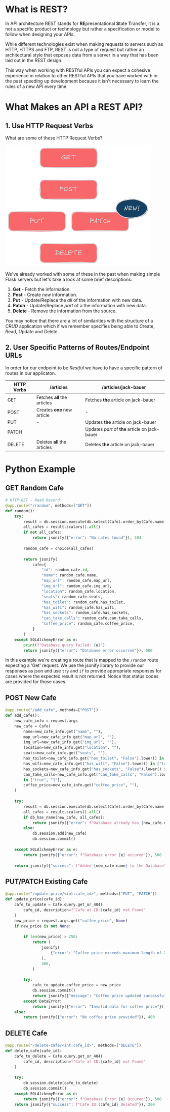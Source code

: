 # What is REST?

In API architecture REST stands for **RE**presentational **S**tate **T**ransfer, it is a not a specific product or technology but rather a specification or model to follow when designing your APIs.

While different technologies exist when making requests to servers such as HTTP, HTTPS and FTP, REST is not a type of request but rather an architectural style that exposes data from a server in a way that has been laid out in the REST design.

This way when working with RESTful APIs you can expect a cohesive experience in relation to other RESTful APIs that you have worked with in the past speeding up development because it isn't necessary to learn the rules of a new API every time.
# What Makes an API a REST API?
## 1. Use HTTP Request Verbs

What are some of these HTTP Request Verbs?

![](Pictures/RESTful%20APIs%20-%20Request%20Verbs.png)

We've already worked with some of these in the past when making simple Flask servers but let's take a look at some brief descriptions:

1. **Get** - Fetch the information.
2. **Post** - Create *new* information.
3. **Put** - Update/Replace the *all* of the information with new data.
4. **Patch** - Update/Replace *part* of a the information with new data.
5. **Delete** - Remove the information from the source.

You may notice that there are a lot of similarities with the structure of a *CRUD* application which if we remember specifies being able to *C*reate, *R*ead, *U*pdate and *D*elete.
## 2. User Specific Patterns of Routes/Endpoint URLs

In order for our endpoint to be *Restful* we have to have a specific pattern of routes in our applicaton.

| HTTP Verbs | /articles                    | /articles/jack-bauer                            |
| ---------- | ---------------------------- | ----------------------------------------------- |
| GET        | Fetches **all** the articles | Fetches **the** article on jack-bauer           |
| POST       | Creates **one** new article  | -                                               |
| PUT        | -                            | Updates **the** article on jack-bauer           |
| PATCH      |                              | Updates *part* of **the** article on jack-bauer |
| DELETE     | Deletes **all** the articles | Deletes **the** article on jack-bauer           |
# Python Example

## GET Random Cafe

```python
# HTTP GET - Read Record
@app.route("/random", methods=["GET"])
def random():
    try:
        result = db.session.execute(db.select(Cafe).order_by(Cafe.name))
        all_cafes = result.scalars().all()
        if not all_cafes:
            return jsonify({"error": "No cafes found"}), 404

        random_cafe = choice(all_cafes)

        return jsonify(
            cafe={
                "id": random_cafe.id,
                "name": random_cafe.name,
                "map_url": random_cafe.map_url,
                "img_url": random_cafe.img_url,
                "location": random_cafe.location,
                "seats": random_cafe.seats,
                "has_toilet": random_cafe.has_toilet,
                "has_wifi": random_cafe.has_wifi,
                "has_sockets": random_cafe.has_sockets,
                "can_take_calls": random_cafe.can_take_calls,
                "coffee_price": random_cafe.coffee_price,
            }
        )
    except SQLAlchemyError as e:
        print(f"Database query failed: {e}")
        return jsonify({"error": "Database error occurred"}), 500
```

In this example we're creating a route that is mapped to the `/random` route expecting a 'Get' request. We use the jsonify library to provide our responses as json and use `try` and `if` to provide appropriate responses for cases where the expected result is not returned. Notice that status codes are provided for those cases.
## POST New Cafe

```python
@app.route("/add_cafe", methods=["POST"])
def add_cafe():
    new_cafe_info = request.args
    new_cafe = Cafe(
        name=new_cafe_info.get("name", ""),
        map_url=new_cafe_info.get("map_url", ""),
        img_url=new_cafe_info.get("img_url", ""),
        location=new_cafe_info.get("location", ""),
        seats=new_cafe_info.get("seats", ""),
        has_toilet=new_cafe_info.get("has_toilet", "False").lower() in ["true", "1"],
        has_wifi=new_cafe_info.get("has_wifi", "False").lower() in ["true", "1"],
        has_sockets=new_cafe_info.get("has_sockets", "False").lower() in ["true", "1"],
        can_take_calls=new_cafe_info.get("can_take_calls", "False").lower()
        in ["true", "1"],
        coffee_price=new_cafe_info.get("coffee_price", ""),
    )

    try:
        result = db.session.execute(db.select(Cafe).order_by(Cafe.name))
        all_cafes = result.scalars().all()
        if db_has_name(new_cafe, all_cafes):
            return jsonify({"error": f"Database already has {new_cafe.name}"}), 400
        else:
            db.session.add(new_cafe)
            db.session.commit()

    except SQLAlchemyError as e:
        return jsonify({"error": f"Database error {e} occured"}), 500

    return jsonify({"success": f"Added {new_cafe.name} to the Database"}), 200
```

## PUT/PATCH Existing Cafe

```python
@app.route("/update-price/<int:cafe_id>", methods=["PUT", "PATCH"])
def update_price(cafe_id):
    cafe_to_update = Cafe.query.get_or_404(
        cafe_id, description=f"Cafe at ID:{cafe_id} not Found"
    )
    new_price = request.args.get("coffee_price", None)
    if new_price is not None:

        if len(new_price) > 250:
            return (
                jsonify(
                    {"error": "Coffee price exceeds maximum length of 250 characters"}
                ),
                400,
            )

        try:
            cafe_to_update.coffee_price = new_price
            db.session.commit()
            return jsonify({"message": "Coffee price updated successfully"}), 200
        except DataError:
            return jsonify({"error": "Invalid data for coffee price"}), 400
    else:
        return jsonify({"error": "No coffee price provided"}), 400

```

## DELETE Cafe

```python
@app.route("/delete-cafe/<int:cafe_id>", methods=["DELETE"])
def delete_cafe(cafe_id):
    cafe_to_delete = Cafe.query.get_or_404(
        cafe_id, description=f"Cafe at ID:{cafe_id} not Found"
    )

    try:
        db.session.delete(cafe_to_delete)
        db.session.commit()
    except SQLAlchemyError as e:
        return jsonify({"error": f"Database Error {e} Occured"}), 500
    return jsonify({"success": f"Cafe ID:{cafe_id} Deleted"}), 200
```